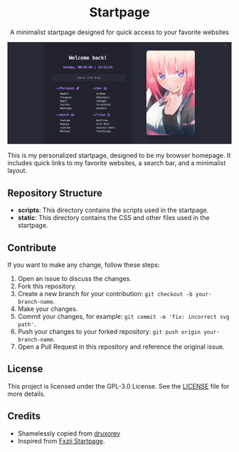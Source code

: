 <h1 align="center">Startpage</h1>

<p align="center">A minimalist startpage designed for quick access to your favorite websites</p>

![Startpage Screenshot](/resources/startpage-2024-10-08.png)

This is my personalized startpage, designed to be my browser homepage. It includes quick links to my favorite websites, a search bar, and a minimalist layout.

## Repository Structure

- **scripts**: This directory contains the scripts used in the startpage.
- **static**: This directory contains the CSS and other files used in the startpage.

## Contribute

If you want to make any change, follow these steps:

1. Open an issue to discuss the changes.
2. Fork this repository.
3. Create a new branch for your contribution: `git checkout -b your-branch-name`.
4. Make your changes.
5. Commit your changes, for example: `git commit -m 'fix: incorrect svg path'`.
6. Push your changes to your forked repository: `git push origin your-branch-name`.
7. Open a Pull Request in this repository and reference the original issue.

## License

This project is licensed under the GPL-3.0 License. See the [LICENSE](LICENSE) file for more details.

## Credits

- Shamelessly copied from [druxorey](https://github.com/druxorey/startpage)
- Inspired from [Fxzii Startpage](https://github.com/Fxzzi/startpage).
